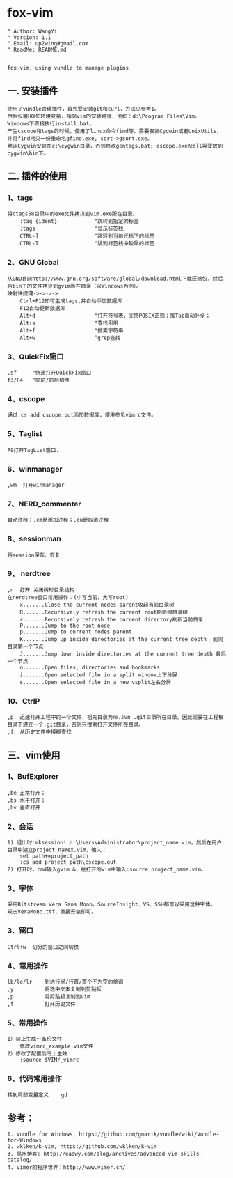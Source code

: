 fox-vim
=====================================
    " Author: WangYi
    " Version: 1.1
    " Email: up2wing#gmail.com
    " ReadMe: README.md


    fox-vim, using vundle to manage plugins

一. 安装插件
--------------------------------------
    使用了vundle管理插件，首先要安装git和curl，方法见参考1。
    然后设置HOME环境变量，指向vim的安装路径，例如：d:\Program Files\Vim。
    Windows下直接执行install.bat。
    产生cscope和tags的时候，使用了linux命令find等，需要安装Cygwin或者UnixUtils，并将find拷贝一份重命名gfind.exe, sort->gsort.exe。
    默认Cygwin安装在c:\cygwin目录，否则修改gentags.bat; cscope.exe及dll需要放到cygwin\bin下。

二. 插件的使用
---------------------------------------
### 1、tags
    将ctags58目录中的exe文件拷贝到vim.exe所在目录。
        :tag {ident}            "跳转到指定的标签
        :tags                   "显示标签栈
        CTRL-]                  "跳转到当前光标下的标签
        CTRL-T                  "跳到标签栈中较早的标签
### 2、GNU Global
    从GNU官网http://www.gnu.org/software/global/download.html下载压缩包，然后将bin下的文件拷贝到gvim所在目录（以Windows为例）。
    映射快捷键->->->->
        Ctrl+F12即可生成tags,并自动添加数据库
        F12自动更新数据库
        Alt+d                   "打开符号表，支持POSIX正则；按Tab自动补全；
        Alt+s                   "查找引用
        Alt+f                   "搜索字符串
        Alt+w                   “grep查找
### 3、QuickFix窗口
    ,sf     "快速打开QuickFix窗口
    f3/F4   "向前/前后切换
### 4、cscope
    通过:cs add cscope.out添加数据库，使用参见vimrc文件。
### 5、Taglist
    F9打开TagList窗口.
### 6、winmanager
    ,wm  打开winmanager
### 7、NERD_commenter
    自动注释：,cm是添加注释；,cu是取消注释
### 8、sessionman
    将session保存、恢复
### 9、 nerdtree
    ,n  打开 关闭树形目录结构
    在nerdtree窗口常用操作：(小写当前，大写root)
        x.......Close the current nodes parent收起当前目录树
        R.......Recursively refresh the current root刷新根目录树
        r.......Recursively refresh the current directory刷新当前目录
        P.......Jump to the root node
        p.......Jump to current nodes parent
        K.......Jump up inside directories at the current tree depth  到同目录第一个节点
        J.......Jump down inside directories at the current tree depth 最后一个节点
        o.......Open files, directories and bookmarks
        i.......Open selected file in a split window上下分屏
        s.......Open selected file in a new vsplit左右分屏
### 10、CtrlP
    ,p  迅速打开工程中的一个文件，祖先目录为带.svn .git目录所在目录。因此需要在工程根目录下建立一个.git目录，否则只搜索打开文件所在目录。
    ,f  从历史文件中模糊查找

三、vim使用
----------------------------------------------
### 1、BufExplorer
    ,be 正常打开；
    ,bs 水平打开；
    ,bv 垂直打开
### 2、会话
    1) 退出时:mksession! c:\Users\Administrator\project_name.vim，然后在用户目录中建立project_namex.vim，输入：
        set path+=project_path
        :cs add project_path\cscope.out
    2) 打开时，cmd输入gvim &，在打开的vim中输入:source project_name.vim。
### 3、字体
    采用Bitstream Vera Sans Mono，SourceInsight、VS、SSH都可以采用这种字体。
    双击VeraMono.ttf，直接安装即可。

### 3、窗口
    Ctrl+w  切分的窗口之间切换
### 4、常用操作
    lb/le/lr    到达行尾/行首/首个不为空的单词
    ,y          将选中文本复制到剪贴板
    ,p          将剪贴板复制到vim
    ,f          打开历史文件
### 5、常用操作
    1）禁止生成～备份文件
        修改vimrc_example.vim文件
    2）修改了配置后马上生效
        :source $VIM/_vimrc
### 6、代码常用操作
    转到局部变量定义    gd



参考：
-------------------------------------------
    1. Vundle for Windows, https://github.com/gmarik/vundle/wiki/Vundle-for-Windows
    2. wklken/k-vim, https://github.com/wklken/k-vim
    3. 易水博客: http://easwy.com/blog/archives/advanced-vim-skills-catalog/
    4. Vimer的程序世界：http://www.vimer.cn/


